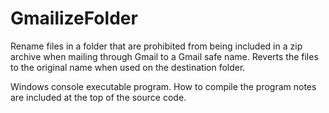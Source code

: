 GmailizeFolder
====

Rename files in a folder that are prohibited from being included in a zip archive when mailing through Gmail to a Gmail safe name.  Reverts the files to the original name when used on the destination folder.

Windows console executable program.  How to compile the program notes are included at the top of the source code.
